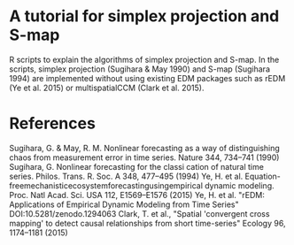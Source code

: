 # A tutorial for simplex projection and S-map
R scripts to explain the algorithms of simplex projection and S-map.
In the scripts, simplex projection (Sugihara & May 1990) and S-map (Sugihara 1994) are implemented without using existing EDM packages such as rEDM (Ye et al. 2015) or multispatialCCM (Clark et al. 2015).

# References
Sugihara, G. & May, R. M. Nonlinear forecasting as a way of distinguishing chaos from measurement error in time series. Nature 344, 734–741 (1990)
Sugihara, G. Nonlinear forecasting for the classi cation of natural time series. Philos. Trans. R. Soc. A 348, 477–495 (1994)
Ye, H. et al. Equation-freemechanisticecosystemforecastingusingempirical dynamic modeling. Proc. Natl Acad. Sci. USA 112, E1569–E1576 (2015)
Ye, H. et al. "rEDM: Applications of Empirical Dynamic Modeling from Time Series" DOI:10.5281/zenodo.1294063
Clark, T. et al., "Spatial 'convergent cross mapping' to detect causal relationships from short time-series" Ecology 96, 1174–1181 (2015)
